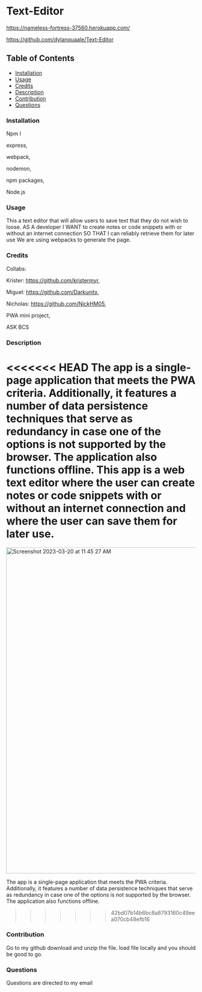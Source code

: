 # Text-Editor

https://nameless-fortress-37560.herokuapp.com/

https://github.com/dylanquaale/Text-Editor

## Table of Contents

- [Installation](#installation)
- [Usage](#usage)
- [Credits](#credits)
- [Description](#bracket-description)
- [Contribution](#contritbution)
- [Questions](#questions)

### Installation

Npm I

express,

webpack,

nodemon,

npm packages,

Node.js

### Usage

This a text editor that will allow users to save text that they do not wish to loose.
AS A developer
I WANT to create notes or code snippets with or without an internet connection
SO THAT I can reliably retrieve them for later use
We are using webpacks to generate the page.

### Credits

Collabs:

Krister: https://github.com/kristermyr,

Miguel: https://github.com/Darkunitx,

Nicholas: https://github.com/NickHM05,

PWA mini project,

ASK BCS

### Description

<<<<<<< HEAD
The app is a single-page application that meets the PWA criteria. Additionally, it features a number of data persistence techniques that serve as redundancy in case one of the options is not supported by the browser. The application also functions offline. This app is a web text editor where the user can create notes or code snippets with or without an internet connection and where the user can save them for later use.
=======
<img width="866" alt="Screenshot 2023-03-20 at 11 45 27 AM" src="https://user-images.githubusercontent.com/93456860/226410077-d3a7696a-d236-420c-afad-b744eafe8893.png">

The app is a single-page application that meets the PWA criteria. Additionally, it features a number of data persistence techniques that serve as redundancy in case one of the options is not supported by the browser. The application also functions offline.

> > > > > > > 42bd07b14b6bc8a8793160c49eea070cb48efb16

### Contribution

Go to my github download and unzip the file. load file locally and you should be good to go.

### Questions

Questions are directed to my email
